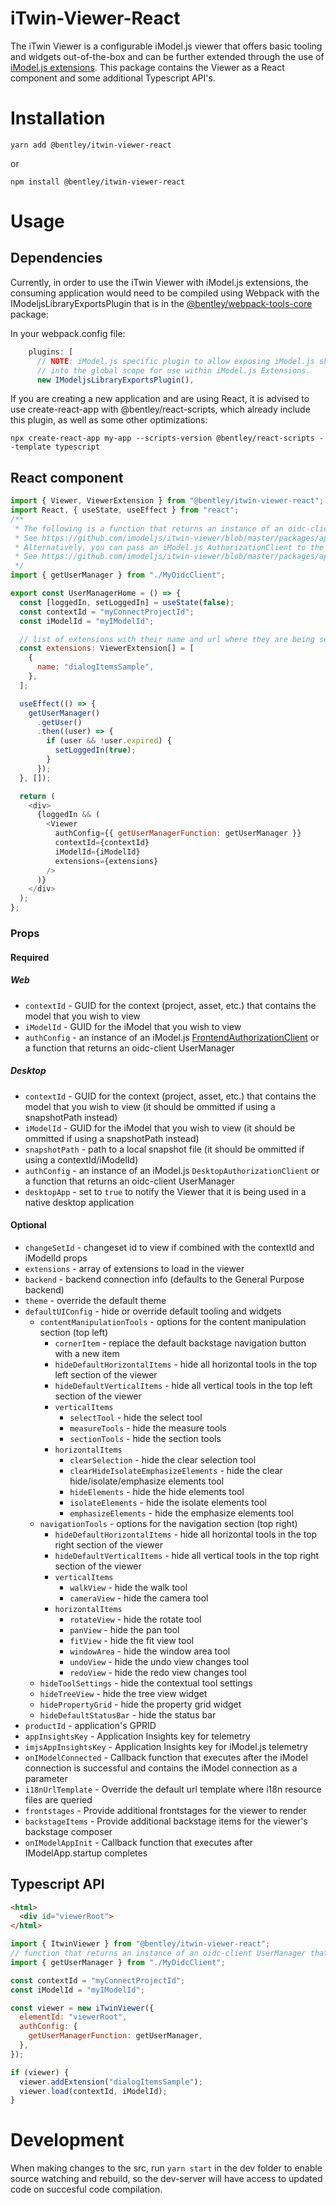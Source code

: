 # iTwin-Viewer-React

The iTwin Viewer is a configurable iModel.js viewer that offers basic tooling and widgets out-of-the-box and can be further extended through the use of [iModel.js extensions](https://github.com/imodeljs/extension-sample). This package contains the Viewer as a React component and some additional Typescript API's.

# Installation

```
yarn add @bentley/itwin-viewer-react
```

or

```
npm install @bentley/itwin-viewer-react
```

# Usage

## Dependencies

Currently, in order to use the iTwin Viewer with iModel.js extensions, the consuming application would need to be compiled using Webpack with the IModeljsLibraryExportsPlugin that is in the [@bentley/webpack-tools-core](https://www.npmjs.com/package/@bentley/webpack-tools-core) package:

In your webpack.config file:

```javascript
    plugins: [
      // NOTE: iModel.js specific plugin to allow exposing iModel.js shared libraries
      // into the global scope for use within iModel.js Extensions.
      new IModeljsLibraryExportsPlugin(),
```

If you are creating a new application and are using React, it is advised to use create-react-app with @bentley/react-scripts, which already include this plugin, as well as some other optimizations:

```
npx create-react-app my-app --scripts-version @bentley/react-scripts --template typescript
```

## React component

```javascript
import { Viewer, ViewerExtension } from "@bentley/itwin-viewer-react";
import React, { useState, useEffect } from "react";
/**
 * The following is a function that returns an instance of an oidc-client UserManager that is configured to authorize an iModel.js backend connection via the Bentley IMS authority
 * See https://github.com/imodeljs/itwin-viewer/blob/master/packages/apps/viewer-sample-react/src/components/home/UserManagerHome.tsx and https://github.com/imodeljs/itwin-viewer/blob/master/packages/apps/viewer-sample-react/src/services/auth/OidcClient.ts for an example
 * Alternatively, you can pass an iModel.js AuthorizationClient to the oidcClient property of the authConfig prop
 * See https://github.com/imodeljs/itwin-viewer/blob/master/packages/apps/viewer-sample-react/src/components/home/AuthClientHome.tsx and https://github.com/imodeljs/itwin-viewer/blob/master/packages/apps/viewer-sample-react/src/services/auth/AuthorizationClient.ts for an example
 */
import { getUserManager } from "./MyOidcClient";

export const UserManagerHome = () => {
  const [loggedIn, setLoggedIn] = useState(false);
  const contextId = "myConnectProjectId";
  const iModelId = "myIModelId";

  // list of extensions with their name and url where they are being served
  const extensions: ViewerExtension[] = [
    {
      name: "dialogItemsSample",
    },
  ];

  useEffect(() => {
    getUserManager()
      .getUser()
      .then((user) => {
        if (user && !user.expired) {
          setLoggedIn(true);
        }
      });
  }, []);

  return (
    <div>
      {loggedIn && (
        <Viewer
          authConfig={{ getUserManagerFunction: getUserManager }}
          contextId={contextId}
          iModelId={iModelId}
          extensions={extensions}
        />
      )}
    </div>
  );
};
```

### Props

#### Required

##### Web

- `contextId` - GUID for the context (project, asset, etc.) that contains the model that you wish to view
- `iModelId` - GUID for the iModel that you wish to view
- `authConfig` - an instance of an iModel.js [FrontendAuthorizationClient](https://www.imodeljs.org/reference/frontend-authorization-client/authorization/frontendauthorizationclient/) or a function that returns an oidc-client UserManager

##### Desktop

- `contextId` - GUID for the context (project, asset, etc.) that contains the model that you wish to view (it should be ommitted if using a snapshotPath instead)
- `iModelId` - GUID for the iModel that you wish to view (it should be ommitted if using a snapshotPath instead)
- `snapshotPath` - path to a local snapshot file (it should be ommitted if using a contextId/iModelId)
- `authConfig` - an instance of an iModel.js `DesktopAuthorizationClient` or a function that returns an oidc-client UserManager
- `desktopApp` - set to `true` to notify the Viewer that it is being used in a native desktop application

#### Optional

- `changeSetId` - changeset id to view if combined with the contextId and iModelId props
- `extensions` - array of extensions to load in the viewer
- `backend` - backend connection info (defaults to the General Purpose backend)
- `theme` - override the default theme
- `defaultUIConfig` - hide or override default tooling and widgets
  - `contentManipulationTools` - options for the content manipulation section (top left)
    - `cornerItem` - replace the default backstage navigation button with a new item
    - `hideDefaultHorizontalItems` - hide all horizontal tools in the top left section of the viewer
    - `hideDefaultVerticalItems` - hide all vertical tools in the top left section of the viewer
    - `verticalItems`
      - `selectTool` - hide the select tool
      - `measureTools` - hide the measure tools
      - `sectionTools` - hide the section tools
    - `horizontalItems`
      - `clearSelection` - hide the clear selection tool
      - `clearHideIsolateEmphasizeElements` - hide the clear hide/isolate/emphasize elements tool
      - `hideElements` - hide the hide elements tool
      - `isolateElements` - hide the isolate elements tool
      - `emphasizeElements` - hide the emphasize elements tool
  - `navigationTools` - options for the navigation section (top right)
    - `hideDefaultHorizontalItems` - hide all horizontal tools in the top right section of the viewer
    - `hideDefaultVerticalItems` - hide all vertical tools in the top right section of the viewer
    - `verticalItems`
      - `walkView` - hide the walk tool
      - `cameraView` - hide the camera tool
    - `horizontalItems`
      - `rotateView` - hide the rotate tool
      - `panView` - hide the pan tool
      - `fitView` - hide the fit view tool
      - `windowArea` - hide the window area tool
      - `undoView` - hide the undo view changes tool
      - `redoView` - hide the redo view changes tool
  - `hideToolSettings` - hide the contextual tool settings
  - `hideTreeView` - hide the tree view widget
  - `hidePropertyGrid` - hide the property grid widget
  - `hideDefaultStatusBar` - hide the status bar
- `productId` - application's GPRID
- `appInsightsKey` - Application Insights key for telemetry
- `imjsAppInsightsKey` - Application Insights key for iModel.js telemetry
- `onIModelConnected` - Callback function that executes after the iModel connection is successful and contains the iModel connection as a parameter
- `i18nUrlTemplate` - Override the default url template where i18n resource files are queried
- `frontstages` - Provide additional frontstages for the viewer to render
- `backstageItems` - Provide additional backstage items for the viewer's backstage composer
- `onIModelAppInit` - Callback function that executes after IModelApp.startup completes

## Typescript API

```html
<html>
  <div id="viewerRoot">
</html>
```

```javascript
import { ItwinViewer } from "@bentley/itwin-viewer-react";
// function that returns an instance of an oidc-client UserManager that is configured to authorize an iModel.js backend connection via the Bentley IMS authority
import { getUserManager } from "./MyOidcClient";

const contextId = "myConnectProjectId";
const iModelId = "myIModelId";

const viewer = new iTwinViewer({
  elementId: "viewerRoot",
  authConfig: {
    getUserManagerFunction: getUserManager,
  },
});

if (viewer) {
  viewer.addExtension("dialogItemsSample");
  viewer.load(contextId, iModelId);
}
```

# Development

When making changes to the src, run `yarn start` in the dev folder to enable source watching and rebuild, so the dev-server will have access to updated code on succesful code compilation.
